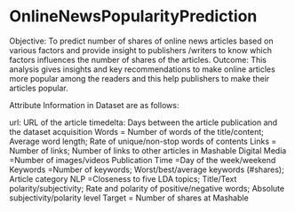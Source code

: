 # OnlineNewsPopularityPrediction
Objective: To predict number of shares of online news articles based on various factors and provide insight to publishers /writers to know which factors influences the number of shares of the articles.
Outcome: This analysis gives insights and key recommendations to make online articles more popular among the readers and this help publishers to make their articles popular.

Attribute Information in Dataset are as follows:

url: URL of the article
timedelta: Days between the article publication and the dataset acquisition
Words = Number of words of the title/content; Average word length; Rate of unique/non-stop words of contents
Links = Number of links; Number of links to other articles in Mashable
Digital Media =Number of images/videos
Publication Time =Day of the week/weekend
Keywords =Number of keywords; Worst/best/average keywords (#shares); Article category
NLP =Closeness to five LDA topics; Title/Text polarity/subjectivity; Rate and polarity of positive/negative words; Absolute subjectivity/polarity level
Target = Number of shares at Mashable
